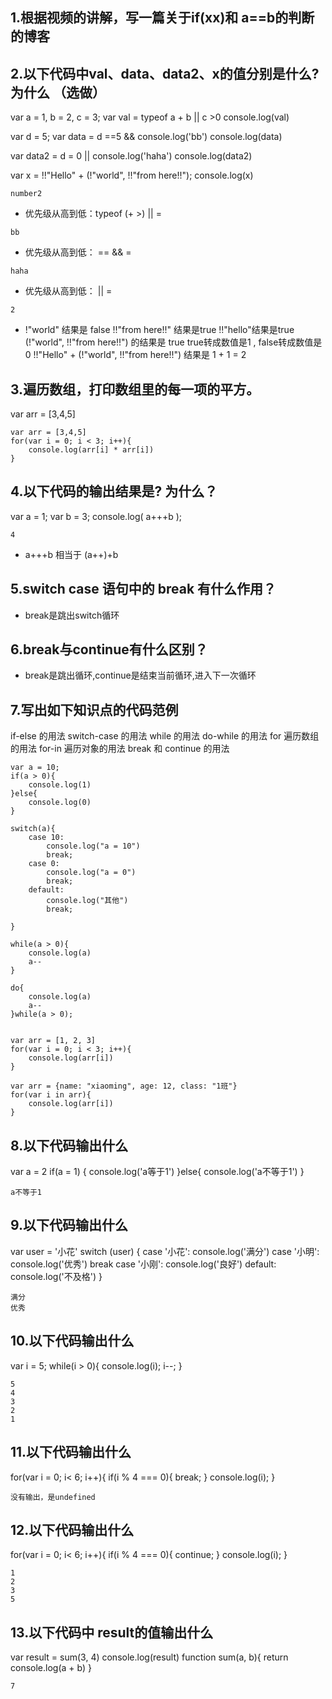 ## 1.根据视频的讲解，写一篇关于if(xx)和 a==b的判断的博客
>
>
>
>


## 2.以下代码中val、data、data2、x的值分别是什么? 为什么 （选做）

var a = 1, b = 2, c = 3;
var val = typeof a + b || c >0
console.log(val) 

var d = 5;
var data = d ==5 && console.log('bb')
console.log(data)

var data2 = d = 0 || console.log('haha')
console.log(data2)

var x = !!"Hello" + (!"world", !!"from here!!");
console.log(x)

```
number2
``` 
+   优先级从高到低：typeof    (+ >)    ||   =

```
bb
```
+   优先级从高到低： ==   &&   =

```
haha
```
+   优先级从高到低： || =


```
2
```
+   !"world" 结果是 false         !!"from here!!" 结果是true  !!"hello"结果是true
    (!"world", !!"from here!!") 的结果是 true
    true转成数值是1 , false转成数值是0
    !!"Hello" + (!"world", !!"from here!!")  结果是 1 + 1 = 2   


## 3.遍历数组，打印数组里的每一项的平方。

 var arr = [3,4,5] 

```
var arr = [3,4,5] 
for(var i = 0; i < 3; i++){
    console.log(arr[i] * arr[i])
}
```

## 4.以下代码的输出结果是? 为什么？

 var a = 1;
 var b = 3;
 console.log( a+++b ); 

```
4
```
+   a+++b 相当于 (a++)+b

## 5.switch case 语句中的 break 有什么作用？

+   break是跳出switch循环

## 6.break与continue有什么区别？

+   break是跳出循环,continue是结束当前循环,进入下一次循环

## 7.写出如下知识点的代码范例

if-else 的用法
switch-case 的用法
while 的用法
do-while 的用法
for 遍历数组的用法
for-in 遍历对象的用法
break 和 continue 的用法

```
var a = 10;
if(a > 0){
    console.log(1)
}else{
    console.log(0)
}

switch(a){
    case 10:
        console.log("a = 10")
        break;
    case 0:
        console.log("a = 0")
        break;
    default:
        console.log("其他")
        break;

}

while(a > 0){
    console.log(a)
    a--
}

do{
    console.log(a)
    a--
}while(a > 0);


var arr = [1, 2, 3]
for(var i = 0; i < 3; i++){
    console.log(arr[i])
}

var arr = {name: "xiaoming", age: 12, class: "1班"}
for(var i in arr){
    console.log(arr[i])
}
```

## 8.以下代码输出什么

var a = 2
if(a = 1) {
    console.log('a等于1')
}else{
    console.log('a不等于1')
}


```
a不等于1
```

## 9.以下代码输出什么

var user = '小花'
switch (user) {
    case '小花':
       console.log('满分')
    case  '小明':
        console.log('优秀')
        break
    case  '小刚':
        console.log('良好')
    default:
        console.log('不及格') 
}

```
满分
优秀
```


## 10.以下代码输出什么

var i = 5;
while(i > 0){
    console.log(i);
    i--;
}

```
5
4
3
2
1
```
## 11.以下代码输出什么

for(var i = 0; i< 6; i++){
    if(i % 4 === 0){
        break;
    }
    console.log(i);
}

```
没有输出，是undefined
```


## 12.以下代码输出什么

for(var i = 0; i< 6; i++){
    if(i % 4 === 0){
        continue;
    }
    console.log(i);
}


```
1
2
3
5
```



## 13.以下代码中 result的值输出什么

var result = sum(3, 4)
console.log(result)
function sum(a, b){
    return console.log(a + b)
}

```
7
```